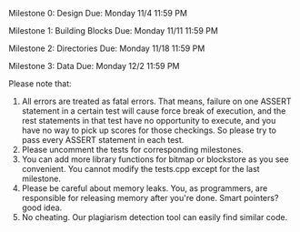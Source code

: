 Milestone 0: Design
Due: Monday 11/4 11:59 PM

Milestone 1: Building Blocks
Due: Monday 11/11 11:59 PM

Milestone 2: Directories
Due: Monday 11/18 11:59 PM

Milestone 3: Data
Due: Monday 12/2 11:59 PM


Please note that:
1. All errors are treated as fatal errors. That means, failure on one ASSERT statement in a certain test will cause force break of execution, and the rest statements in that test have no opportunity to execute, and you have no way to pick up scores for those checkings. So please try to pass every ASSERT statement in each test.
2. Please uncomment the tests for corresponding milestones.
3. You can add more library functions for bitmap or blockstore as you see convenient. You cannot modify the tests.cpp except for the last milestone.
4. Please be careful about memory leaks. You, as programmers, are responsible for releasing memory after you're done. Smart pointers? good idea.
5. No cheating. Our plagiarism detection tool can easily find similar code. 

